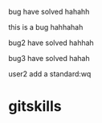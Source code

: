 

bug have solved hahahh

this is a bug hahhahah

bug2 have solved hahhah

bug3 have solved hahah

user2 add a standard:wq


# gitskills
